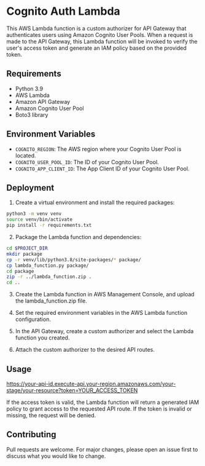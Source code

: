 # Cognito Auth Lambda

This AWS Lambda function is a custom authorizer for API Gateway that authenticates users using Amazon Cognito User Pools. When a request is made to the API Gateway, this Lambda function will be invoked to verify the user's access token and generate an IAM policy based on the provided token.

## Requirements

- Python 3.9
- AWS Lambda
- Amazon API Gateway
- Amazon Cognito User Pool
- Boto3 library

## Environment Variables

- `COGNITO_REGION`: The AWS region where your Cognito User Pool is located.
- `COGNITO_USER_POOL_ID`: The ID of your Cognito User Pool.
- `COGNITO_APP_CLIENT_ID`: The App Client ID of your Cognito User Pool.

## Deployment

1. Create a virtual environment and install the required packages:

```bash
python3 -m venv venv
source venv/bin/activate
pip install -r requirements.txt
```

2. Package the Lambda function and dependencies:

```bash
cd $PROJECT_DIR
mkdir package
cp -r venv/lib/python3.8/site-packages/* package/
cp lambda_function.py package/
cd package
zip -r ../lambda_function.zip .
cd ..
```

3. Create the Lambda function in AWS Management Console, and upload the lambda_function.zip file.

4. Set the required environment variables in the AWS Lambda function configuration.

5. In the API Gateway, create a custom authorizer and select the Lambda function you created.

6. Attach the custom authorizer to the desired API routes.

## Usage 

https://your-api-id.execute-api.your-region.amazonaws.com/your-stage/your-resource?token=YOUR_ACCESS_TOKEN


If the access token is valid, the Lambda function will return a generated IAM policy to grant access to the requested API route. If the token is invalid or missing, the request will be denied.

## Contributing

Pull requests are welcome. For major changes, please open an issue first to discuss what you would like to change.

